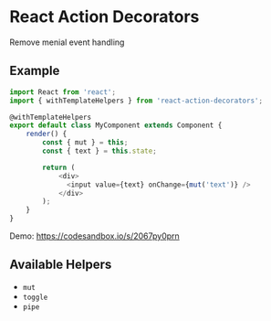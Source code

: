 # React Action Decorators

Remove menial event handling

## Example

```js
import React from 'react';
import { withTemplateHelpers } from 'react-action-decorators';

@withTemplateHelpers
export default class MyComponent extends Component {
    render() {
        const { mut } = this;
        const { text } = this.state;

        return (
            <div>
              <input value={text} onChange={mut('text')} />
            </div>
        );
    }
}
```

Demo: https://codesandbox.io/s/2067py0prn

## Available Helpers

- `mut`
- `toggle`
- `pipe`
